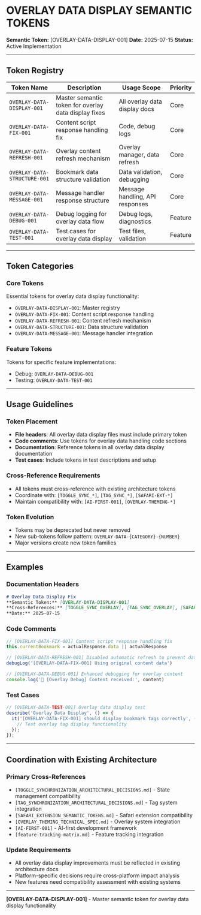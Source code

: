 # OVERLAY DATA DISPLAY SEMANTIC TOKENS

**Semantic Token:** [OVERLAY-DATA-DISPLAY-001]
**Date:** 2025-07-15
**Status:** Active Implementation

---

## Token Registry

| Token Name                    | Description                                                | Usage Scope                        | Priority |
|-------------------------------|------------------------------------------------------------|------------------------------------|----------|
| `OVERLAY-DATA-DISPLAY-001`   | Master semantic token for overlay data display fixes       | All overlay data display docs      | Core     |
| `OVERLAY-DATA-FIX-001`       | Content script response handling fix                       | Code, debug logs                   | Core     |
| `OVERLAY-DATA-REFRESH-001`   | Overlay content refresh mechanism                          | Overlay manager, data refresh      | Core     |
| `OVERLAY-DATA-STRUCTURE-001` | Bookmark data structure validation                         | Data validation, debugging         | Core     |
| `OVERLAY-DATA-MESSAGE-001`   | Message handler response structure                         | Message handling, API responses    | Core     |
| `OVERLAY-DATA-DEBUG-001`     | Debug logging for overlay data flow                        | Debug logs, diagnostics            | Feature  |
| `OVERLAY-DATA-TEST-001`      | Test cases for overlay data display                        | Test files, validation             | Feature  |

---

## Token Categories

### Core Tokens
Essential tokens for overlay data display functionality:
- `OVERLAY-DATA-DISPLAY-001`: Master registry
- `OVERLAY-DATA-FIX-001`: Content script response handling
- `OVERLAY-DATA-REFRESH-001`: Content refresh mechanism
- `OVERLAY-DATA-STRUCTURE-001`: Data structure validation
- `OVERLAY-DATA-MESSAGE-001`: Message handler integration

### Feature Tokens
Tokens for specific feature implementations:
- Debug: `OVERLAY-DATA-DEBUG-001`
- Testing: `OVERLAY-DATA-TEST-001`

---

## Usage Guidelines

### Token Placement
- **File headers**: All overlay data display files must include primary token
- **Code comments**: Use tokens for overlay data handling code sections
- **Documentation**: Reference tokens in all overlay data display documentation
- **Test cases**: Include tokens in test descriptions and setup

### Cross-Reference Requirements
- All tokens must cross-reference with existing architecture tokens
- Coordinate with: `[TOGGLE_SYNC_*]`, `[TAG_SYNC_*]`, `[SAFARI-EXT-*]`
- Maintain compatibility with: `[AI-FIRST-001]`, `[OVERLAY-THEMING-*]`

### Token Evolution
- Tokens may be deprecated but never removed
- New sub-tokens follow pattern: `OVERLAY-DATA-{CATEGORY}-{NUMBER}`
- Major versions create new token families

---

## Examples

### Documentation Headers
```markdown
# Overlay Data Display Fix
**Semantic Token:** [OVERLAY-DATA-DISPLAY-001]
**Cross-References:** [TOGGLE_SYNC_OVERLAY], [TAG_SYNC_OVERLAY], [SAFARI-EXT-SHIM-001]
**Date:** 2025-07-15
```

### Code Comments
```javascript
// [OVERLAY-DATA-FIX-001] Content script response handling fix
this.currentBookmark = actualResponse.data || actualResponse

// [OVERLAY-DATA-REFRESH-001] Disabled automatic refresh to prevent data loss
debugLog('[OVERLAY-DATA-FIX-001] Using original content data')

// [OVERLAY-DATA-DEBUG-001] Enhanced debugging for overlay content
console.log('🎨 [Overlay Debug] Content received:', content)
```

### Test Cases  
```javascript
// [OVERLAY-DATA-TEST-001] Overlay data display test
describe('Overlay Data Display', () => {
  it('[OVERLAY-DATA-FIX-001] should display bookmark tags correctly', () => {
    // Test overlay tag display functionality
  });
});
```

---

## Coordination with Existing Architecture

### Primary Cross-References
- `[TOGGLE_SYNCHRONIZATION_ARCHITECTURAL_DECISIONS.md]` - State management compatibility
- `[TAG_SYNCHRONIZATION_ARCHITECTURAL_DECISIONS.md]` - Tag system integration
- `[SAFARI_EXTENSION_SEMANTIC_TOKENS.md]` - Safari extension compatibility
- `[OVERLAY_THEMING_TECHNICAL_SPEC.md]` - Overlay system integration
- `[AI-FIRST-001]` - AI-first development framework
- `[feature-tracking-matrix.md]` - Feature tracking integration

### Update Requirements
- All overlay data display improvements must be reflected in existing architecture docs
- Platform-specific decisions require cross-platform impact analysis
- New features need compatibility assessment with existing systems

---

**[OVERLAY-DATA-DISPLAY-001]** - Master semantic token for overlay data display functionality 